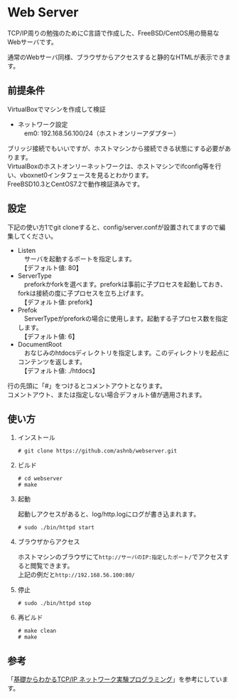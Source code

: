 # Web Server

TCP/IP周りの勉強のためにC言語で作成した、FreeBSD/CentOS用の簡易なWebサーバです。

通常のWebサーバ同様、ブラウザからアクセスすると静的なHTMLが表示できます。

## 前提条件
VirtualBoxでマシンを作成して検証

- ネットワーク設定  
　em0: 192.168.56.100/24（ホストオンリーアダプター）

ブリッジ接続でもいいですが、ホストマシンから接続できる状態にする必要があります。  
VirtualBoxのホストオンリーネットワークは、ホストマシンでifconfig等を行い、vboxnet0インタフェースを見るとわかります。  
FreeBSD10.3とCentOS7.2で動作検証済みです。

## 設定
下記の使い方1でgit cloneすると、config/server.confが設置されてますので編集してください。
- Listen  
　サーバを起動するポートを指定します。  
　【デフォルト値: 80】
- ServerType  
　preforkかforkを選べます。preforkは事前に子プロセスを起動しておき、forkは接続の度に子プロセスを立ち上げます。  
　【デフォルト値: prefork】
- Prefok  
　ServerTypeがpreforkの場合に使用します。起動する子プロセス数を指定します。  
　【デフォルト値: 6】
- DocumentRoot  
　おなじみのhtdocsディレクトリを指定します。このディレクトリを起点にコンテンツを返します。  
　【デフォルト値: ./htdocs】

行の先頭に「#」をつけるとコメントアウトとなります。  
コメントアウト、または指定しない場合デフォルト値が適用されます。

## 使い方
1. インストール

	```
	# git clone https://github.com/ashnb/webserver.git
	```

2. ビルド

	```
	# cd webserver
	# make
	```

3. 起動

	起動しアクセスがあると、log/http.logにログが書き込まれます。
	```
	# sudo ./bin/httpd start
	```

4. ブラウザからアクセス

	ホストマシンのブラウザにて`http://サーバのIP:指定したポート/`でアクセスすると閲覧できます。  
	上記の例だと`http://192.168.56.100:80/`
	
5. 停止

	```
	# sudo ./bin/httpd stop
	```

6. 再ビルド

	```
	# make clean
	# make
	```

## 参考

「[基礎からわかるTCP/IP ネットワーク実験プログラミング](https://www.amazon.co.jp/%E5%9F%BA%E7%A4%8E%E3%81%8B%E3%82%89%E3%82%8F%E3%81%8B%E3%82%8BTCP-IP-%E3%83%8D%E3%83%83%E3%83%88%E3%83%AF%E3%83%BC%E3%82%AF%E5%AE%9F%E9%A8%93%E3%83%97%E3%83%AD%E3%82%B0%E3%83%A9%E3%83%9F%E3%83%B3%E3%82%B0%E2%80%95Linux-FreeBSD%E5%AF%BE%E5%BF%9C-%E6%9D%91%E5%B1%B1/dp/4274065847)」を参考にしています。  



